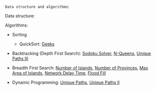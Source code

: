 `Data structure and algorithms`:

Data structure:

Algorithms:

- Sorting

  - QuickSort: [Geeks](https://www.geeksforgeeks.org/quick-sort-algorithm/)

- Backtracking (Depth First Search): [Sodoku Solver](https://leetcode.com/problems/sudoku-solver/description/), [N-Queens](https://leetcode.com/problems/n-queens/description/), [Unique Paths III](https://leetcode.com/problems/unique-paths-iii/description/)

- Breadth First Search: [Number of Islands](https://leetcode.com/problems/number-of-islands/description/), [Number of Provinces](https://leetcode.com/problems/number-of-provinces/description/), [Max Area of Islands](https://leetcode.com/problems/max-area-of-island/description/), [Network Delay Time](https://leetcode.com/problems/network-delay-time/description/), [Flood Fill](https://leetcode.com/problems/flood-fill/description/)

- Dynamic Programming: [Unique Paths](https://leetcode.com/problems/unique-paths/description/), [Unique Paths II](https://leetcode.com/problems/unique-paths-ii/description/)